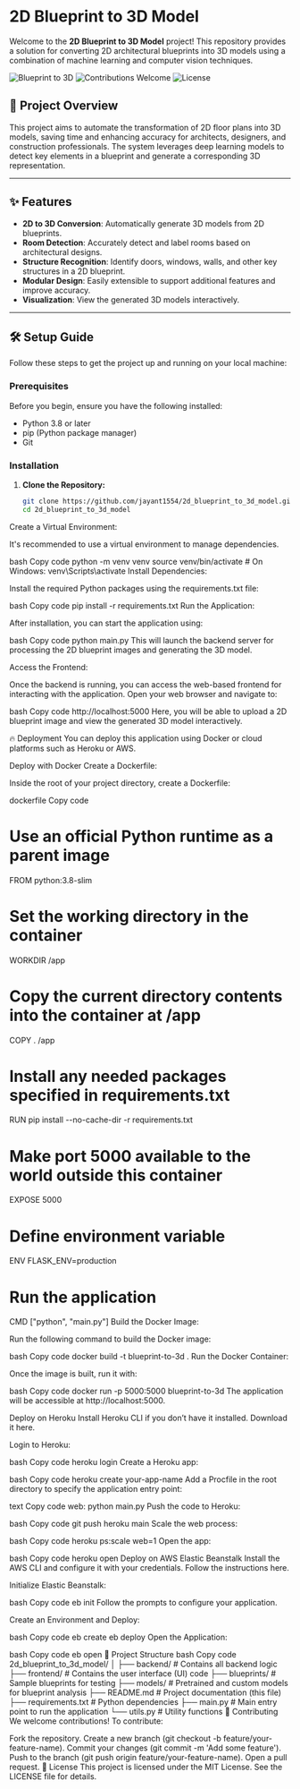 # 2D Blueprint to 3D Model

Welcome to the **2D Blueprint to 3D Model** project! This repository provides a solution for converting 2D architectural blueprints into 3D models using a combination of machine learning and computer vision techniques.

![Blueprint to 3D](https://img.shields.io/badge/Blueprint_to_3D_Model-Active-brightgreen) ![Contributions Welcome](https://img.shields.io/badge/Contributions-Welcome-blue) ![License](https://img.shields.io/badge/license-MIT-orange)

## 🚀 Project Overview

This project aims to automate the transformation of 2D floor plans into 3D models, saving time and enhancing accuracy for architects, designers, and construction professionals. The system leverages deep learning models to detect key elements in a blueprint and generate a corresponding 3D representation.

---

## ✨ Features

- **2D to 3D Conversion**: Automatically generate 3D models from 2D blueprints.
- **Room Detection**: Accurately detect and label rooms based on architectural designs.
- **Structure Recognition**: Identify doors, windows, walls, and other key structures in a 2D blueprint.
- **Modular Design**: Easily extensible to support additional features and improve accuracy.
- **Visualization**: View the generated 3D models interactively.

---

## 🛠️ Setup Guide

Follow these steps to get the project up and running on your local machine:

### Prerequisites

Before you begin, ensure you have the following installed:
- Python 3.8 or later
- pip (Python package manager)
- Git

### Installation

1. **Clone the Repository:**

   ```bash
   git clone https://github.com/jayant1554/2d_blueprint_to_3d_model.git
   cd 2d_blueprint_to_3d_model

Create a Virtual Environment:

It's recommended to use a virtual environment to manage dependencies.

bash
Copy code
python -m venv venv
source venv/bin/activate  # On Windows: venv\Scripts\activate
Install Dependencies:

Install the required Python packages using the requirements.txt file:

bash
Copy code
pip install -r requirements.txt
Run the Application:

After installation, you can start the application using:

bash
Copy code
python main.py
This will launch the backend server for processing the 2D blueprint images and generating the 3D model.

Access the Frontend:

Once the backend is running, you can access the web-based frontend for interacting with the application. Open your web browser and navigate to:

bash
Copy code
http://localhost:5000
Here, you will be able to upload a 2D blueprint image and view the generated 3D model interactively.

🔥 Deployment
You can deploy this application using Docker or cloud platforms such as Heroku or AWS.

Deploy with Docker
Create a Dockerfile:

Inside the root of your project directory, create a Dockerfile:

dockerfile
Copy code
# Use an official Python runtime as a parent image
FROM python:3.8-slim

# Set the working directory in the container
WORKDIR /app

# Copy the current directory contents into the container at /app
COPY . /app

# Install any needed packages specified in requirements.txt
RUN pip install --no-cache-dir -r requirements.txt

# Make port 5000 available to the world outside this container
EXPOSE 5000

# Define environment variable
ENV FLASK_ENV=production

# Run the application
CMD ["python", "main.py"]
Build the Docker Image:

Run the following command to build the Docker image:

bash
Copy code
docker build -t blueprint-to-3d .
Run the Docker Container:

Once the image is built, run it with:

bash
Copy code
docker run -p 5000:5000 blueprint-to-3d
The application will be accessible at http://localhost:5000.

Deploy on Heroku
Install Heroku CLI if you don’t have it installed. Download it here.

Login to Heroku:

bash
Copy code
heroku login
Create a Heroku app:

bash
Copy code
heroku create your-app-name
Add a Procfile in the root directory to specify the application entry point:

text
Copy code
web: python main.py
Push the code to Heroku:

bash
Copy code
git push heroku main
Scale the web process:

bash
Copy code
heroku ps:scale web=1
Open the app:

bash
Copy code
heroku open
Deploy on AWS Elastic Beanstalk
Install the AWS CLI and configure it with your credentials. Follow the instructions here.

Initialize Elastic Beanstalk:

bash
Copy code
eb init
Follow the prompts to configure your application.

Create an Environment and Deploy:

bash
Copy code
eb create
eb deploy
Open the Application:

bash
Copy code
eb open
📂 Project Structure
bash
Copy code
2d_blueprint_to_3d_model/
│
├── backend/            # Contains all backend logic
├── frontend/           # Contains the user interface (UI) code
├── blueprints/         # Sample blueprints for testing
├── models/             # Pretrained and custom models for blueprint analysis
├── README.md           # Project documentation (this file)
├── requirements.txt    # Python dependencies
├── main.py             # Main entry point to run the application
└── utils.py            # Utility functions
🤝 Contributing
We welcome contributions! To contribute:

Fork the repository.
Create a new branch (git checkout -b feature/your-feature-name).
Commit your changes (git commit -m 'Add some feature').
Push to the branch (git push origin feature/your-feature-name).
Open a pull request.
📜 License
This project is licensed under the MIT License. See the LICENSE file for details.
